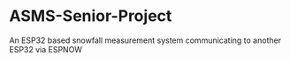 # ASMS-Senior-Project
An ESP32 based snowfall measurement system communicating to another ESP32 via ESPNOW
